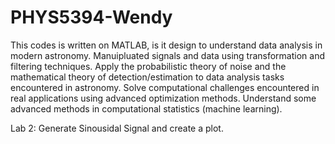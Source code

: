 # PHYS5394-Wendy 

This codes is written on MATLAB, is it design to understand data analysis in modern astronomy.
Manuipluated signals and data using transformation and filtering techniques.
Apply the probabilistic theory of noise and the mathematical theory of
detection/estimation to data analysis tasks encountered in astronomy.
Solve computational challenges encountered in real applications using advanced optimization methods.
Understand some advanced methods in computational statistics (machine learning).

Lab 2: Generate Sinousidal Signal and create a plot.  
